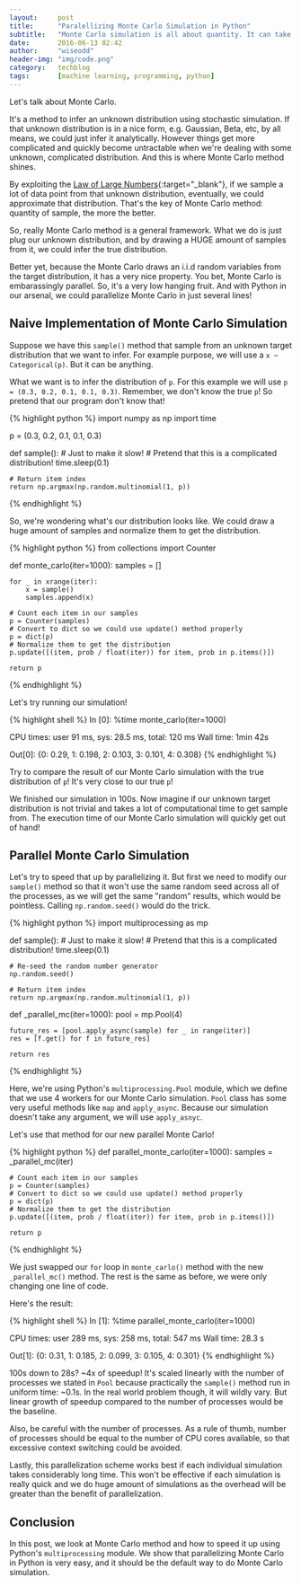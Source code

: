 ```yaml
---
layout:     post
title:      "Paralellizing Monte Carlo Simulation in Python"
subtitle:   "Monte Carlo simulation is all about quantity. It can take a long time to complete. Here's how to speed it up with the amazing Python multiprocessing module!"
date:       2016-06-13 02:42
author:     "wiseodd"
header-img: "img/code.png"
category:   techblog
tags:       [machine learning, programming, python]
---
```


Let's talk about Monte Carlo.

It's a method to infer an unknown distribution using stochastic simulation. If that unknown distribution is in a nice form, e.g. Gaussian, Beta, etc, by all means, we could just infer it analytically. However things get more complicated and quickly become untractable when we're dealing with some unknown, complicated distribution. And this is where Monte Carlo method shines.

By exploiting the [Law of Large Numbers](https://en.wikipedia.org/wiki/Law_of_large_numbers){:target="_blank"}, if we sample a lot of data point from that unknown distribution, eventually, we could approximate that distribution. That's the key of Monte Carlo method: quantity of sample, the more the better.

So, really Monte Carlo method is a general framework. What we do is just plug our unknown distribution, and by drawing a HUGE amount of samples from it, we could infer the true distribution.

Better yet, because the Monte Carlo draws an i.i.d random variables from the target distribution, it has a very nice property. You bet, Monte Carlo is embarassingly parallel. So, it's a very low hanging fruit. And with Python in our arsenal, we could parallelize Monte Carlo in just several lines!

<h2 class="section-heading">Naive Implementation of Monte Carlo Simulation</h2>

Suppose we have this `sample()` method that sample from an unknown target distribution that we want to infer. For example purpose, we will use a `x ~ Categorical(p)`. But it can be anything.

What we want is to infer the distribution of `p`. For this example we will use `p = (0.3, 0.2, 0.1, 0.1, 0.3)`. Remember, we don't know the true `p`! So pretend that our program don't know that!

{% highlight python %}
import numpy as np
import time


p = (0.3, 0.2, 0.1, 0.1, 0.3)


def sample():
    # Just to make it slow!
    # Pretend that this is a complicated distribution!
    time.sleep(0.1)

    # Return item index
    return np.argmax(np.random.multinomial(1, p))
{% endhighlight %}

So, we're wondering what's our distribution looks like. We could draw a huge amount of samples and normalize them to get the distribution.

{% highlight python %}
from collections import Counter


def monte_carlo(iter=1000):
    samples = []

    for _ in xrange(iter):
        x = sample()
        samples.append(x)

    # Count each item in our samples
    p = Counter(samples)
    # Convert to dict so we could use update() method properly
    p = dict(p)
    # Normalize them to get the distribution
    p.update([(item, prob / float(iter)) for item, prob in p.items()])

    return p
{% endhighlight %}

Let's try running our simulation!

{% highlight shell %}
In [0]: %time monte_carlo(iter=1000)

CPU times: user 91 ms, sys: 28.5 ms, total: 120 ms
Wall time: 1min 42s

Out[0]: {0: 0.29, 1: 0.198, 2: 0.103, 3: 0.101, 4: 0.308}
{% endhighlight %}

Try to compare the result of our Monte Carlo simulation with the true distribution of `p`! It's very close to our true `p`!

We finished our simulation in 100s. Now imagine if our unknown target distribution is not trivial and takes a lot of computational time to get sample from. The execution time of our Monte Carlo simulation will quickly get out of hand!

<h2 class="section-heading">Parallel Monte Carlo Simulation</h2>

Let's try to speed that up by parallelizing it. But first we need to modify our `sample()` method so that it won't use the same random seed across all of the processes, as we will get the same "random" results, which would be pointless. Calling `np.random.seed()` would do the trick.

{% highlight python %}
import multiprocessing as mp


def sample():
    # Just to make it slow!
    # Pretend that this is a complicated distribution!
    time.sleep(0.1)

    # Re-seed the random number generator
    np.random.seed()

    # Return item index
    return np.argmax(np.random.multinomial(1, p))


def _parallel_mc(iter=1000):
    pool = mp.Pool(4)

    future_res = [pool.apply_async(sample) for _ in range(iter)]
    res = [f.get() for f in future_res]

    return res
{% endhighlight %}

Here, we're using Python's `multiprocessing.Pool` module, which we define that we use 4 workers for our Monte Carlo simulation. `Pool` class has some very useful methods like `map` and `apply_async`. Because our simulation doesn't take any argument, we will use `apply_asnyc`.

Let's use that method for our new parallel Monte Carlo!

{% highlight python %}
def parallel_monte_carlo(iter=1000):
    samples = _parallel_mc(iter)

    # Count each item in our samples
    p = Counter(samples)
    # Convert to dict so we could use update() method properly
    p = dict(p)
    # Normalize them to get the distribution
    p.update([(item, prob / float(iter)) for item, prob in p.items()])

    return p
{% endhighlight %}

We just swapped our `for` loop in `monte_carlo()` method with the new `_parallel_mc()` method. The rest is the same as before, we were only changing one line of code.

Here's the result:

{% highlight shell %}
In [1]: %time parallel_monte_carlo(iter=1000)

CPU times: user 289 ms, sys: 258 ms, total: 547 ms
Wall time: 28.3 s

Out[1]: {0: 0.31, 1: 0.185, 2: 0.099, 3: 0.105, 4: 0.301}
{% endhighlight %}

100s down to 28s? ~4x of speedup! It's scaled linearly with the number of processes we stated in `Pool` because practically the `sample()` method run in uniform time: ~0.1s. In the real world problem though, it will wildly vary. But linear growth of speedup compared to the number of processes would be the baseline.

Also, be careful with the number of processes. As a rule of thumb, number of processes should be equal to the number of CPU cores available, so that excessive context switching could be avoided.

Lastly, this parallelization scheme works best if each individual simulation takes considerably long time. This won't be effective if each simulation is really quick and we do huge amount of simulations as the overhead will be greater than the benefit of parallelization.

<h2 class="section-heading">Conclusion</h2>

In this post, we look at Monte Carlo method and how to speed it up using Python's `multiprocessing` module. We show that parallelizing Monte Carlo in Python is very easy, and it should be the default way to do Monte Carlo simulation.
